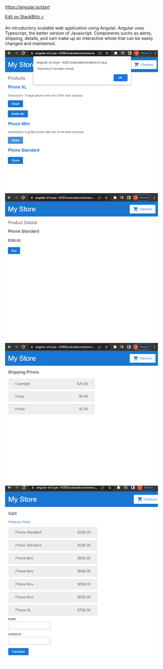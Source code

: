 https://angular.io/start

[Edit on StackBlitz ⚡️](https://stackblitz.com/edit/angular-w1ccye)


An introductory scalable web application using Angular.
Angular uses Typescript, the better version of Javascript.
Components suchs as alerts, shipping, details, and cart make up an interactive whole that can be easily changed and maintained.


![](screenshots/alerts.png)
![](screenshots/details.png)
![](screenshots/shipping.png)
![](screenshots/checkoutForm.png)
